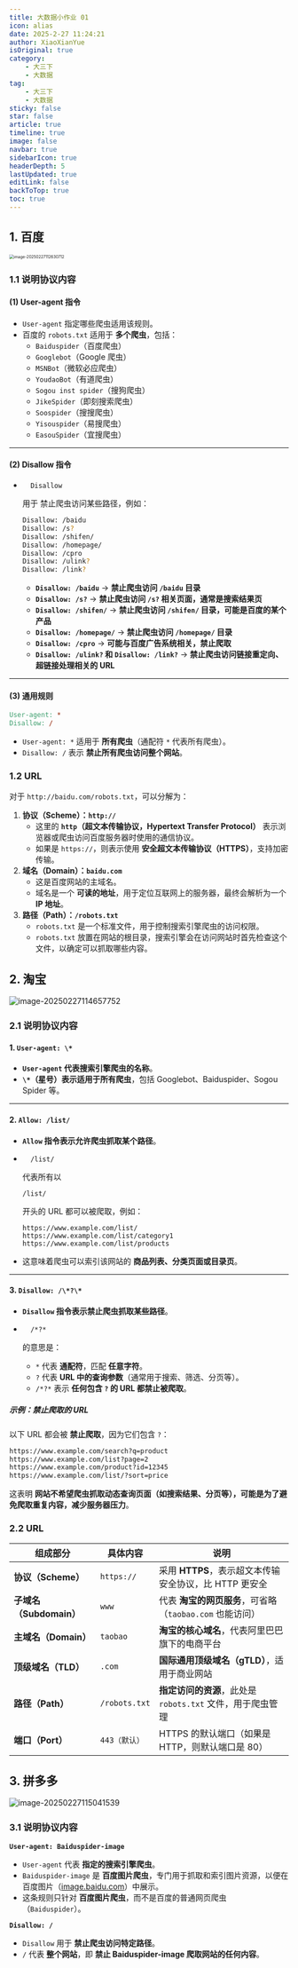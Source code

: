```yaml
---
title: 大数据小作业 01
icon: alias
date: 2025-2-27 11:24:21
author: XiaoXianYue
isOriginal: true
category: 
    - 大三下
    - 大数据
tag:
    - 大三下
    - 大数据
sticky: false
star: false
article: true
timeline: true
image: false
navbar: true
sidebarIcon: true
headerDepth: 5
lastUpdated: true
editLink: false
backToTop: true
toc: true
---
```


## 1. 百度

<img src="./s_ass.assets/image-20250227112630712.png" alt="image-20250227112630712" style="zoom:50%;" />

### 1.1 说明协议内容

#### **(1) User-agent 指令**

- `User-agent` 指定哪些爬虫适用该规则。
- 百度的 `robots.txt` 适用于 **多个爬虫**，包括：
    - `Baiduspider`（百度爬虫）
    - `Googlebot`（Google 爬虫）
    - `MSNBot`（微软必应爬虫）
    - `YoudaoBot`（有道爬虫）
    - `Sogou inst spider`（搜狗爬虫）
    - `JikeSpider`（即刻搜索爬虫）
    - `Soospider`（搜搜爬虫）
    - `Yisouspider`（易搜爬虫）
    - `EasouSpider`（宜搜爬虫）

------

#### **(2) Disallow 指令**

- ```
    Disallow
    ```

     用于 禁止爬虫访问某些路径，例如：

    ```bash
    Disallow: /baidu
    Disallow: /s?
    Disallow: /shifen/
    Disallow: /homepage/
    Disallow: /cpro
    Disallow: /ulink?
    Disallow: /link?
    ```

    - **`Disallow: /baidu`**
        → **禁止爬虫访问 `/baidu` 目录**
    - **`Disallow: /s?`**
        → **禁止爬虫访问 `/s?` 相关页面，通常是搜索结果页**
    - **`Disallow: /shifen/`**
        → **禁止爬虫访问 `/shifen/` 目录，可能是百度的某个产品**
    - **`Disallow: /homepage/`**
        → **禁止爬虫访问 `/homepage/` 目录**
    - **`Disallow: /cpro`**
        → **可能与百度广告系统相关，禁止爬取**
    - **`Disallow: /ulink?` 和 `Disallow: /link?`**
        → **禁止爬虫访问链接重定向、超链接处理相关的 URL**

------

#### **(3) 通用规则**

```makefile
User-agent: *
Disallow: /
```

- `User-agent: *` 适用于 **所有爬虫**（通配符 `*` 代表所有爬虫）。
- `Disallow: /` 表示 **禁止所有爬虫访问整个网站**。



### 1.2 URL

对于 `http://baidu.com/robots.txt`，可以分解为：

1. **协议（Scheme）：`http://`**
    - 这里的 **`http`（超文本传输协议，Hypertext Transfer Protocol）** 表示浏览器或爬虫访问百度服务器时使用的通信协议。
    - 如果是 `https://`，则表示使用 **安全超文本传输协议（HTTPS）**，支持加密传输。
2. **域名（Domain）：`baidu.com`**
    - 这是百度网站的主域名。
    - 域名是一个 **可读的地址**，用于定位互联网上的服务器，最终会解析为一个 **IP 地址**。
3. **路径（Path）：`/robots.txt`**
    - `robots.txt` 是一个标准文件，用于控制搜索引擎爬虫的访问权限。
    - `robots.txt` 放置在网站的根目录，搜索引擎会在访问网站时首先检查这个文件，以确定可以抓取哪些内容。



## 2. 淘宝

![image-20250227114657752](./s_ass.assets/image-20250227114657752.png)

### 2.1 说明协议内容

#### **1. `User-agent: \*`**

- **`User-agent` 代表搜索引擎爬虫的名称**。
- **`\*`（星号）表示适用于所有爬虫**，包括 Googlebot、Baiduspider、Sogou Spider 等。

------

#### **2. `Allow: /list/`**

- **`Allow` 指令表示允许爬虫抓取某个路径**。

- ```
    /list/
    ```

     代表所有以 

    ```
    /list/
    ```

     开头的 URL 都可以被爬取，例如：

    ```arduino
    https://www.example.com/list/
    https://www.example.com/list/category1
    https://www.example.com/list/products
    ```

- 这意味着爬虫可以索引该网站的 **商品列表、分类页面或目录页**。

------

#### **3. `Disallow: /\*?\*`**

- **`Disallow` 指令表示禁止爬虫抓取某些路径**。

- ```
    /*?*
    ```

     的意思是：

    - `*` 代表 **通配符**，匹配 **任意字符**。
    - `?` 代表 **URL 中的查询参数**（通常用于搜索、筛选、分页等）。
    - `/*?*` 表示 **任何包含 `?` 的 URL 都禁止被爬取**。

##### **示例：禁止爬取的 URL**

以下 URL 都会被 **禁止爬取**，因为它们包含 `?`：

```bash
https://www.example.com/search?q=product
https://www.example.com/list?page=2
https://www.example.com/product?id=12345
https://www.example.com/list/?sort=price
```

这表明 **网站不希望爬虫抓取动态查询页面（如搜索结果、分页等），可能是为了避免爬取重复内容，减少服务器压力**。



### 2.2 URL

| 组成部分                | 具体内容      | 说明                                                       |
| ----------------------- | ------------- | ---------------------------------------------------------- |
| **协议（Scheme）**      | `https://`    | 采用 **HTTPS**，表示超文本传输安全协议，比 HTTP 更安全     |
| **子域名（Subdomain）** | `www`         | 代表 **淘宝的网页服务**，可省略（`taobao.com` 也能访问）   |
| **主域名（Domain）**    | `taobao`      | **淘宝的核心域名**，代表阿里巴巴旗下的电商平台             |
| **顶级域名（TLD）**     | `.com`        | **国际通用顶级域名（gTLD）**，适用于商业网站               |
| **路径（Path）**        | `/robots.txt` | **指定访问的资源**，此处是 `robots.txt` 文件，用于爬虫管理 |
| **端口（Port）**        | `443（默认）` | HTTPS 的默认端口（如果是 HTTP，则默认端口是 80）           |





## 3. 拼多多

![image-20250227115041539](./s_ass.assets/image-20250227115041539.png)

### 3.1 说明协议内容

**`User-agent: Baiduspider-image`**

- `User-agent` 代表 **指定的搜索引擎爬虫**。
- `Baiduspider-image` 是 **百度图片爬虫**，专门用于抓取和索引图片资源，以便在百度图片（[image.baidu.com](https://image.baidu.com)）中展示。
- 这条规则只针对 **百度图片爬虫**，而不是百度的普通网页爬虫（`Baiduspider`）。

**`Disallow: /`**

- `Disallow` 用于 **禁止爬虫访问特定路径**。
- `/` 代表 **整个网站**，即 **禁止 Baiduspider-image 爬取网站的任何内容**。